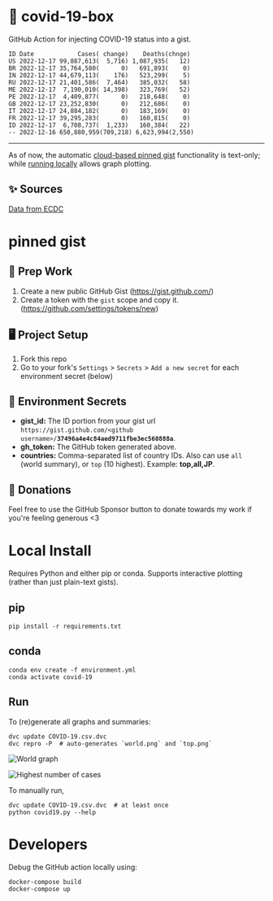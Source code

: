 # 🏥 covid-19-box

GitHub Action for injecting COVID-19 status into a gist.

```
ID Date            Cases( change)    Deaths(chnge)
US 2022-12-17 99,887,613(  5,716) 1,087,935(   12)
BR 2022-12-17 35,764,580(      0)   691,893(    0)
IN 2022-12-17 44,679,113(    176)   523,299(    5)
RU 2022-12-17 21,401,586(  7,464)   385,032(   58)
ME 2022-12-17  7,190,010( 14,398)   323,769(   52)
PE 2022-12-17  4,409,877(      0)   218,648(    0)
GB 2022-12-17 23,252,830(      0)   212,686(    0)
IT 2022-12-17 24,884,182(      0)   183,169(    0)
FR 2022-12-17 39,295,283(      0)   160,815(    0)
ID 2022-12-17  6,708,737(  1,233)   160,384(   22)
-- 2022-12-16 650,880,959(709,218) 6,623,994(2,550)
```

---

As of now, the automatic [cloud-based pinned gist](#pinned-gist) functionality is text-only;
while [running locally](#local-install) allows graph plotting.

## ✨ Sources

[Data from ECDC](https://www.ecdc.europa.eu/en/publications-data/download-todays-data-geographic-distribution-covid-19-cases-worldwide)

# pinned gist

## 🎒 Prep Work
1. Create a new public GitHub Gist (https://gist.github.com/)
1. Create a token with the `gist` scope and copy it. (https://github.com/settings/tokens/new)

## 🖥 Project Setup
1. Fork this repo
1. Go to your fork's `Settings` > `Secrets` > `Add a new secret` for each environment secret (below)

## 🤫 Environment Secrets
- **gist_id:** The ID portion from your gist url `https://gist.github.com/<github username>/`**`37496a4e4c84aed9711fbe3ec560888a`**.
- **gh_token:** The GitHub token generated above.
- **countries:** Comma-separated list of country IDs. Also can use `all` (world summary), or `top` (10 highest). Example: **top,all,JP**.

## 💸 Donations

Feel free to use the GitHub Sponsor button to donate towards my work if you're feeling generous <3

# Local Install

Requires Python and either pip or conda. Supports interactive plotting (rather than just plain-text gists).

## pip

```
pip install -r requirements.txt
```

## conda

```
conda env create -f environment.yml
conda activate covid-19
```

## Run

To (re)generate all graphs and summaries:

```
dvc update COVID-19.csv.dvc
dvc repro -P  # auto-generates `world.png` and `top.png`
```

![World graph](world.png)

![Highest number of cases](top.png)

To manually run,

```
dvc update COVID-19.csv.dvc  # at least once
python covid19.py --help
```

# Developers

Debug the GitHub action locally using:

```
docker-compose build
docker-compose up
```
